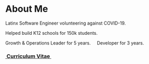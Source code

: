 # About Me
Latinx Software Engineer volunteering against COVID-19. 

Helped build K12 schools for 150k students. 

Growth & Operations Leader for 5 years.
&nbsp;
&nbsp;
Developer for 3 years.


### <a href="https://docs.google.com/document/d/1M6Dzca51l6znFsI42IgX4qqEJN7VgImgNTWHhVYLItg/edit?usp=sharing" target="_blank">&nbsp;Curriculum Vitae&nbsp;</a>